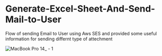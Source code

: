 # Generate-Excel-Sheet-And-Send-Mail-to-User

Flow of sending Email to User using Aws SES and provided some useful information for sending differnt type of attechment 

![MacBook Pro 14_ - 1](https://user-images.githubusercontent.com/56381887/157388100-83c1bdfb-eee5-4669-9c6f-69a9d91d4ce3.png)
